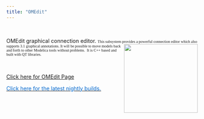 ```yaml
---
title: "OMEdit"
---
```

<p>&nbsp;</p>
<p>OMEdit graphical connection editor. <span style="font-family: 'Times New Roman','serif'; font-size: 12pt; mso-fareast-font-family: Calibri; mso-fareast-theme-font: minor-latin; mso-ansi-language: EN-US; mso-fareast-language: SV; mso-bidi-language: AR-SA;" lang="EN-US"><span style="font-family: Tahoma; font-size: x-small;">This subsystem provides a powerful&nbsp;connection editor </span></span><span style="font-family: 'Times New Roman','serif'; font-size: 12pt; mso-fareast-font-family: Calibri; mso-fareast-theme-font: minor-latin; mso-ansi-language: EN-US; mso-fareast-language: SV; mso-bidi-language: AR-SA;" lang="EN-US"><span style="font-family: Tahoma; font-size: x-small;">which </span></span><span style="font-family: 'Times New Roman','serif'; font-size: 12pt; mso-fareast-font-family: Calibri; mso-fareast-theme-font: minor-latin; mso-ansi-language: EN-US; mso-fareast-language: SV; mso-bidi-language: AR-SA;" lang="EN-US"><span style="font-family: Tahoma; font-size: x-small;">also </span></span><img style="float: right;" src="/images/stories/modelica/omedit.png" alt="" width="194" height="182" border="0" /><span style="font-family: 'Times New Roman','serif'; font-size: 12pt; mso-fareast-font-family: Calibri; mso-fareast-theme-font: minor-latin; mso-ansi-language: EN-US; mso-fareast-language: SV; mso-bidi-language: AR-SA;" lang="EN-US"><span style="font-family: Tahoma; font-size: x-small;">supports 3.1 graphical annotations.&nbsp;It will <span style="font-family: 'Times New Roman','serif'; font-size: 12pt; mso-fareast-font-family: Calibri; mso-fareast-theme-font: minor-latin; mso-ansi-language: EN-US; mso-fareast-language: SV; mso-bidi-language: AR-SA;" lang="EN-US"><span style="font-family: Tahoma; font-size: x-small;">be possible to move models&nbsp;back and forth to other Modelica tools without </span></span><span style="font-family: 'Times New Roman','serif'; font-size: 12pt; mso-fareast-font-family: Calibri; mso-fareast-theme-font: minor-latin; mso-ansi-language: EN-US; mso-fareast-language: SV; mso-bidi-language: AR-SA;" lang="EN-US"><span style="font-family: Tahoma; font-size: x-small;">problems.&nbsp; It&nbsp;is&nbsp;C++ based and built with QT libraries. </span></span></span></span></p>
<p>&nbsp;</p>
<p><a href="/developer/tools/165" target="_blank">Click here for OMEdit Page</a></p>
<p><a href="http://build.openmodelica.org/omc/builds/"><span style="text-decoration: underline;"><span style="color: #0066cc;">Click here for the latest nightly builds.</span></span></a></p>
<p>&nbsp;</p>